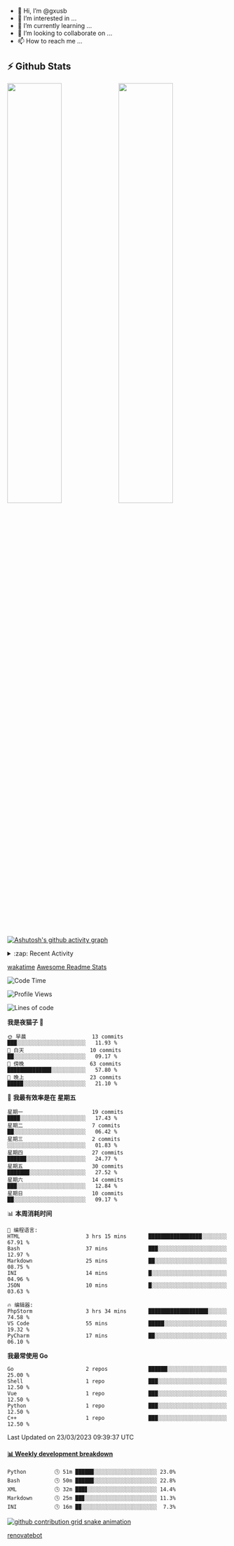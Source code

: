 - 👋 Hi, I’m @gxusb
- 👀 I’m interested in ...
- 🌱 I’m currently learning ...
- 💞️ I’m looking to collaborate on ...
- 📫 How to reach me ...

## ⚡ Github Stats

<p align="left">
  <img width="49.6%" src="https://github-readme-stats.vercel.app/api?username=gxusb&show_icons=true&theme=tokyonight&hide_border=true&locale=cn">
  <img width="49.6%" src="https://github-readme-streak-stats.herokuapp.com?user=gxusb&theme=dark&locale=zh&fire=92DD6B&ring=6FAFDD">
</p>

[![Ashutosh's github activity graph](https://github-readme-activity-graph.cyclic.app/graph?username=gxusb&bg_color=232323&color=ffffff&line=ebebeb&point=96d35f&area=true&hide_border=true)](https://github.com/ashutosh00710/github-readme-activity-graph)

<!---
<p align="left">
    <img width="49.5%" src="https://github-readme-stats.vercel.app/api?username=gxusb&show_icons=true&count_private=true&title_color=006400&text_color=000080&bg_color=30,00FFFF,40E0D0,00CED1&locale=cn">
  <img width="49.5%" src="https://github-readme-stats.vercel.app/api/top-langs/?username=gxusb&title_color=006400&text_color=000080&layout=compact&bg_color=30,00FFFF,40E0D0,00CED1&locale=cn">
</p>
--->

<details>
<summary>:zap: Recent Activity</summary>
<!--START_SECTION:activity-->

1. 🎉 Merged PR [#5](https://github.com/gxusb/gxusb/pull/5) in [gxusb/gxusb](https://github.com/gxusb/gxusb)
2. ❗️ Opened issue [#40](https://github.com/mengzonefire/twitter-media-downloader/issues/40) in [mengzonefire/twitter-media-downloader](https://github.com/mengzonefire/twitter-media-downloader)
3. 🗣 Commented on [#55](https://github.com/ourongxing/chatgpt-vercel/issues/55) in [ourongxing/chatgpt-vercel](https://github.com/ourongxing/chatgpt-vercel)
4. 🎉 Merged PR [#1](https://github.com/gxusb/gxusb/pull/1) in [gxusb/gxusb](https://github.com/gxusb/gxusb)
5. 🗣 Commented on [#62](https://github.com/nilaoda/N_m3u8DL-RE/issues/62) in [nilaoda/N_m3u8DL-RE](https://github.com/nilaoda/N_m3u8DL-RE)
6. 🗣 Commented on [#5](https://github.com/v03413/ServerStatus-Client/issues/5) in [v03413/ServerStatus-Client](https://github.com/v03413/ServerStatus-Client)
7. 🗣 Commented on [#5](https://github.com/v03413/ServerStatus-Client/issues/5) in [v03413/ServerStatus-Client](https://github.com/v03413/ServerStatus-Client)
8. ❗️ Opened issue [#5](https://github.com/v03413/ServerStatus-Client/issues/5) in [v03413/ServerStatus-Client](https://github.com/v03413/ServerStatus-Client)
9. ❗️ Opened issue [#2233](https://github.com/alist-org/alist/issues/2233) in [alist-org/alist](https://github.com/alist-org/alist)
10. ❗️ Opened issue [#194](https://github.com/cppla/ServerStatus/issues/194) in [cppla/ServerStatus](https://github.com/cppla/ServerStatus)

<!--END_SECTION:activity-->
</details>


[wakatime](https://wakatime.com/dashboard) [Awesome Readme Stats](https://github.com/marketplace/actions/profile-readme-development-stats)

<!--START_SECTION:waka-->
![Code Time](http://img.shields.io/badge/Code%20Time-71%20hrs%2056%20mins-blue)

![Profile Views](http://img.shields.io/badge/%E4%B8%AA%E4%BA%BA%E8%B5%84%E6%96%99%E8%A7%82%E7%9C%8B%E6%AC%A1%E6%95%B0-209-blue)

![Lines of code](https://img.shields.io/badge/%E4%BB%8E%E3%80%8CHello%20World%E3%80%8D%E8%B5%B7%E6%88%91%E5%B7%B2%E7%BB%8F%E5%86%99%E4%BA%86-1.0%20thousand%20%E8%A1%8C%E4%BB%A3%E7%A0%81-blue)

**我是夜猫子 🦉** 

```text
🌞 早晨                     13 commits          ███░░░░░░░░░░░░░░░░░░░░░░   11.93 % 
🌆 白天                     10 commits          ██░░░░░░░░░░░░░░░░░░░░░░░   09.17 % 
🌃 傍晚                     63 commits          ██████████████░░░░░░░░░░░   57.80 % 
🌙 晚上                     23 commits          █████░░░░░░░░░░░░░░░░░░░░   21.10 % 
```
📅 **我最有效率是在 星期五** 

```text
星期一                      19 commits          ████░░░░░░░░░░░░░░░░░░░░░   17.43 % 
星期二                      7 commits           ██░░░░░░░░░░░░░░░░░░░░░░░   06.42 % 
星期三                      2 commits           ░░░░░░░░░░░░░░░░░░░░░░░░░   01.83 % 
星期四                      27 commits          ██████░░░░░░░░░░░░░░░░░░░   24.77 % 
星期五                      30 commits          ███████░░░░░░░░░░░░░░░░░░   27.52 % 
星期六                      14 commits          ███░░░░░░░░░░░░░░░░░░░░░░   12.84 % 
星期日                      10 commits          ██░░░░░░░░░░░░░░░░░░░░░░░   09.17 % 
```


📊 **本周消耗时间** 

```text
💬 编程语言: 
HTML                     3 hrs 15 mins       █████████████████░░░░░░░░   67.91 % 
Bash                     37 mins             ███░░░░░░░░░░░░░░░░░░░░░░   12.97 % 
Markdown                 25 mins             ██░░░░░░░░░░░░░░░░░░░░░░░   08.75 % 
INI                      14 mins             █░░░░░░░░░░░░░░░░░░░░░░░░   04.96 % 
JSON                     10 mins             █░░░░░░░░░░░░░░░░░░░░░░░░   03.63 % 

🔥 编辑器: 
PhpStorm                 3 hrs 34 mins       ███████████████████░░░░░░   74.58 % 
VS Code                  55 mins             █████░░░░░░░░░░░░░░░░░░░░   19.32 % 
PyCharm                  17 mins             ██░░░░░░░░░░░░░░░░░░░░░░░   06.10 % 
```

**我最常使用 Go** 

```text
Go                       2 repos             ██████░░░░░░░░░░░░░░░░░░░   25.00 % 
Shell                    1 repo              ███░░░░░░░░░░░░░░░░░░░░░░   12.50 % 
Vue                      1 repo              ███░░░░░░░░░░░░░░░░░░░░░░   12.50 % 
Python                   1 repo              ███░░░░░░░░░░░░░░░░░░░░░░   12.50 % 
C++                      1 repo              ███░░░░░░░░░░░░░░░░░░░░░░   12.50 % 
```




 Last Updated on 23/03/2023 09:39:37 UTC
<!--END_SECTION:waka-->

<!-- waka-box start -->
#### <a href="https://gist.github.com/595eec8ae8745b516c9a8ad8a265a100" target="_blank">📊 Weekly development breakdown</a>
```text
Python         🕓 51m █████▉░░░░░░░░░░░░░░░░░░░░ 23.0%
Bash           🕓 50m █████▉░░░░░░░░░░░░░░░░░░░░ 22.8%
XML            🕓 32m ███▊░░░░░░░░░░░░░░░░░░░░░░ 14.4%
Markdown       🕓 25m ██▉░░░░░░░░░░░░░░░░░░░░░░░ 11.3%
INI            🕓 16m █▉░░░░░░░░░░░░░░░░░░░░░░░░  7.3%
```
<!-- Powered by https://github.com/YouEclipse/waka-box-go . -->
<!-- waka-box end -->

[![github contribution grid snake animation](https://raw.githubusercontent.com/gxusb/gxusb/output/github-contribution-grid-snake.svg)](https://github.com/gxusb)

<!---
gxusb/gxusb is a ✨ special ✨ repository because its `README.md` (this file) appears on your GitHub profile.
You can click the Preview link to take a look at your changes.
--->

[renovatebot](https://app.renovatebot.com/dashboard)
